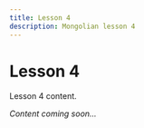 ```yaml
---
title: Lesson 4
description: Mongolian lesson 4
---
```


# Lesson 4

Lesson 4 content.

*Content coming soon...*
